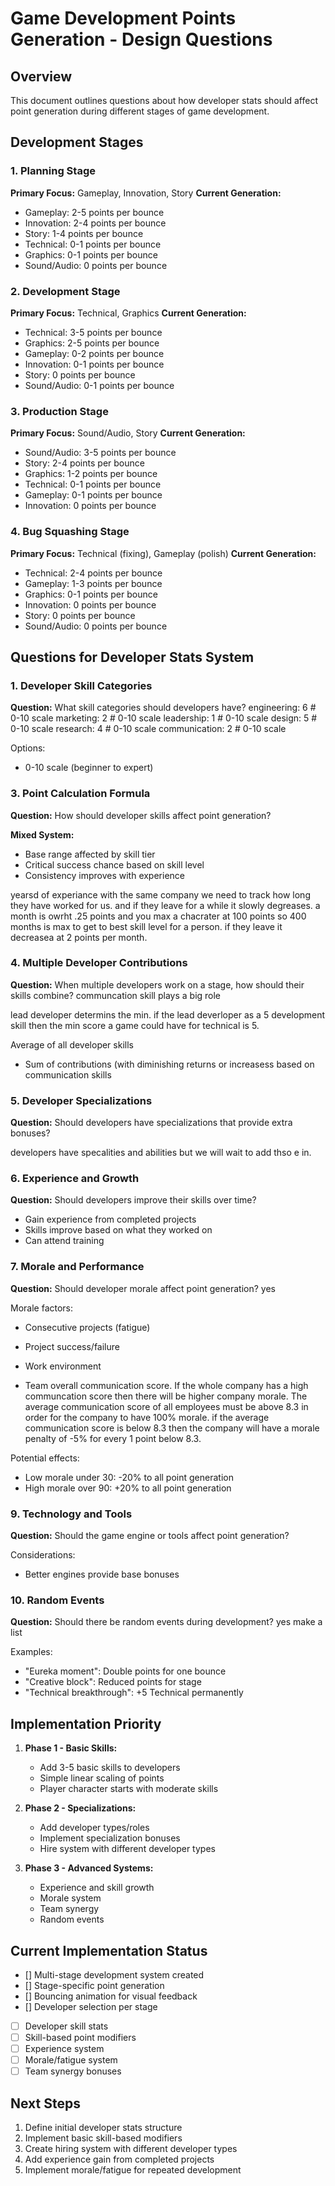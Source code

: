 # Game Development Points Generation - Design Questions

## Overview
This document outlines questions about how developer stats should affect point generation during different stages of game development.

## Development Stages

### 1. Planning Stage
**Primary Focus:** Gameplay, Innovation, Story
**Current Generation:**
- Gameplay: 2-5 points per bounce
- Innovation: 2-4 points per bounce
- Story: 1-4 points per bounce
- Technical: 0-1 points per bounce
- Graphics: 0-1 points per bounce
- Sound/Audio: 0 points per bounce

### 2. Development Stage
**Primary Focus:** Technical, Graphics
**Current Generation:**
- Technical: 3-5 points per bounce
- Graphics: 2-5 points per bounce
- Gameplay: 0-2 points per bounce
- Innovation: 0-1 points per bounce
- Story: 0 points per bounce
- Sound/Audio: 0-1 points per bounce

### 3. Production Stage
**Primary Focus:** Sound/Audio, Story
**Current Generation:**
- Sound/Audio: 3-5 points per bounce
- Story: 2-4 points per bounce
- Graphics: 1-2 points per bounce
- Technical: 0-1 points per bounce
- Gameplay: 0-1 points per bounce
- Innovation: 0 points per bounce

### 4. Bug Squashing Stage
**Primary Focus:** Technical (fixing), Gameplay (polish)
**Current Generation:**
- Technical: 2-4 points per bounce
- Gameplay: 1-3 points per bounce
- Graphics: 0-1 points per bounce
- Innovation: 0 points per bounce
- Story: 0 points per bounce
- Sound/Audio: 0 points per bounce

## Questions for Developer Stats System

### 1. Developer Skill Categories
**Question:** What skill categories should developers have?
    engineering: 6      # 0-10 scale
    marketing: 2        # 0-10 scale
    leadership: 1       # 0-10 scale
    design: 5          # 0-10 scale
    research: 4        # 0-10 scale
    communication: 2   # 0-10 scale


Options:
- 0-10 scale (beginner to expert)

### 3. Point Calculation Formula
**Question:** How should developer skills affect point generation?

 **Mixed System:**
   - Base range affected by skill tier
   - Critical success chance based on skill level
   - Consistency improves with experience

yearsd of experiance with the same company we need to track how long they have worked for us. and if they leave for a while it slowly degreases. a month is owrht .25 points and you max a chacrater at 100 points so 400 months is max to get to best skill level for a person. if they leave it decreasea at 2 points per month. 

### 4. Multiple Developer Contributions
**Question:** When multiple developers work on a stage, how should their skills combine?
communcation skill plays a big role 


lead developer determins the min. if the lead deverloper as a 5 development skill then the min score a game could have for technical is 5. 



 Average of all developer skills

- Sum of contributions (with diminishing returns or increasess based on communication skills


### 5. Developer Specializations
**Question:** Should developers have specializations that provide extra bonuses?

developers have specalities and abilities but we will wait to add thso e in. 

### 6. Experience and Growth
**Question:** Should developers improve their skills over time?

- Gain experience from completed projects
- Skills improve based on what they worked on
- Can attend training 


### 7. Morale and Performance
**Question:** Should developer morale affect point generation? yes

Morale factors:
- Consecutive projects (fatigue)
- Project success/failure

- Work environment
- Team overall communication score. If the whole company has a high communcation score then there will be higher company morale. The average communication score of all employees must be above 8.3 in order for the company to have 100% morale. if the average communication score is below 8.3 then the company will have a morale penalty of -5% for every 1 point below 8.3.

Potential effects:
- Low morale under 30: -20% to all point generation
- High morale over 90: +20% to all point generation





### 9. Technology and Tools
**Question:** Should the game engine or tools affect point generation?

Considerations:
- Better engines provide base bonuses


### 10. Random Events
**Question:** Should there be random events during development? yes make a list

Examples:
- "Eureka moment": Double points for one bounce
- "Creative block": Reduced points for stage
- "Technical breakthrough": +5 Technical permanently


## Implementation Priority

1. **Phase 1 - Basic Skills:**
   - Add 3-5 basic skills to developers
   - Simple linear scaling of points
   - Player character starts with moderate skills

2. **Phase 2 - Specializations:**
   - Add developer types/roles
   - Implement specialization bonuses
   - Hire system with different developer types

3. **Phase 3 - Advanced Systems:**
   - Experience and skill growth
   - Morale system
   - Team synergy
   - Random events

## Current Implementation Status
- [] Multi-stage development system created
- [] Stage-specific point generation
- [] Bouncing animation for visual feedback
- [] Developer selection per stage
- [ ] Developer skill stats
- [ ] Skill-based point modifiers
- [ ] Experience system
- [ ] Morale/fatigue system
- [ ] Team synergy bonuses

## Next Steps
1. Define initial developer stats structure
2. Implement basic skill-based modifiers
3. Create hiring system with different developer types
4. Add experience gain from completed projects
5. Implement morale/fatigue for repeated development